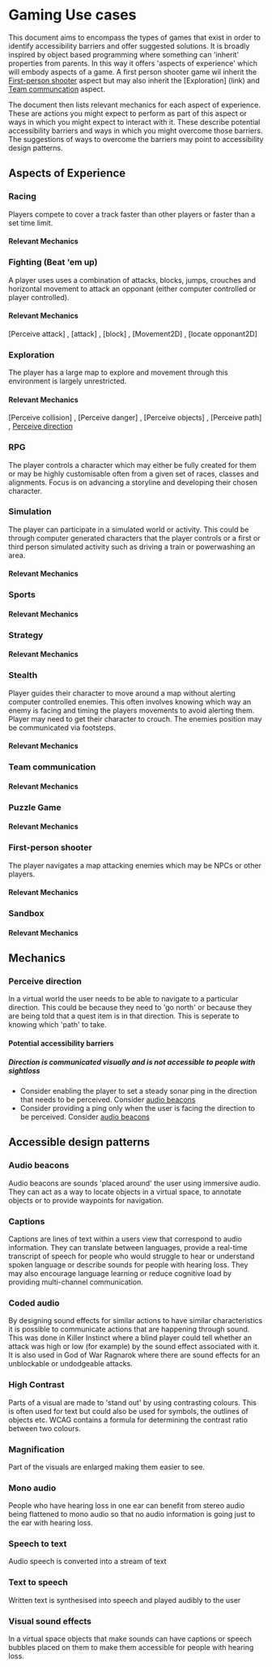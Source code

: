 # Gaming Use cases
This document aims to encompass the types of games that exist in order to identify accessibility barriers and offer suggested solutions. It is broadly inspired by object based programming where something can 'inherit' properties from parents. In this way it offers 'aspects of experience' which will embody aspects of a game. A first person shooter game wil inherit the [First-person shooter](link) aspect but may also inherit the [Exploration] (link) and [Team communcation](link) aspect.   

The document then lists relevant mechanics for each aspect of experience. These are actions you might expect to perform as part of this aspect or ways in which you might expect to interact with it. These describe potential accessibility barriers and ways in which you might overcome those barriers. The suggestions of ways to overcome the barriers may point to accessibility design patterns.

## Aspects of Experience
### Racing 
Players compete to cover a track faster than other players or faster than a set time limit.  
#### Relevant Mechanics

### Fighting (Beat 'em up)
A player uses uses a combination of attacks, blocks, jumps, crouches and horizontal movement to attack an opponant (either computer controlled or player controlled). 
#### Relevant Mechanics
[Perceive attack]  , [attack]  , [block]  , [Movement2D]  , [locate opponant2D] 
### Exploration
The player has a large map to explore and movement through this environment is largely unrestricted.
#### Relevant Mechanics
[Perceive collision] ,  [Perceive danger]  , [Perceive objects]  , [Perceive path]  , [Perceive direction](#perceive-direction)
### RPG
The player controls a character which may either be fully created for them or may be highly customisable often from a given set of races, classes and alignments. Focus is on advancing a storyline and developing their chosen character. 
### Simulation
The player can participate in a simulated world or activity. This could be through computer generated characters that the player controls or a first or third person simulated activity such as driving a train or powerwashing an area.
#### Relevant Mechanics

### Sports

#### Relevant Mechanics

### Strategy
#### Relevant Mechanics

### Stealth
Player guides their character to move around a map without alerting computer controlled enemies. This often involves knowing which way an enemy is facing and timing the players movements to avoid alerting them. Player may need to get their character to crouch. The enemies position may be communicated via footsteps.
#### Relevant Mechanics

### Team communication

#### Relevant Mechanics

### Puzzle Game
#### Relevant Mechanics


### First-person shooter
The player navigates a map attacking enemies which may be NPCs or other players. 
#### Relevant Mechanics

### Sandbox
#### Relevant Mechanics

## Mechanics

### Perceive direction
In a virtual world the user needs to be able to navigate to a particular direction. This could be because they need to 'go north' or because they are being told that a quest item is in that direction. This is seperate to knowing which 'path' to take.
#### Potential accessibility barriers
##### Direction is communicated visually and is not accessible to people with sightloss
 - Consider enabling the player to set a steady sonar ping in the direction that needs to be perceived. Consider [audio beacons](#audio-beacons)
 - Consider providing a ping only when the user is facing the direction to be perceived. Consider [audio beacons](#audio-beacons)





## Accessible design patterns

### Audio beacons
Audio beacons are sounds 'placed around' the user using immersive audio. They can act as a way to locate objects in a virtual space, to annotate objects or to provide waypoints for navigation.
<!---
### Automated language translation
AI based software that can translate between two languages in realtime. Effectiveness may be hampered by strong accents or speech impediments, multiple voices talking at once or low bandwidth or unreliable internet connections. Accuracy is often higher between languages with more speakers or between languages in the same language families (ie French and Spanish, Turkish and Arabic, Dutch and German). Translation between written text may be more accurate.
--->
### Captions
Captions are lines of text within a users view that correspond to audio information. They can translate between languages, provide a real-time transcript of speech for people who would struggle to hear or understand spoken language or describe sounds for people with hearing loss. They may also encourage language learning or reduce cognitive load by providing multi-channel communication. 
<!---
### Clear Language
Using simple language. This means choosing simpler words (for instance 'use' rather than 'utilise'), shorter sentences and simpler sentence construction. People whose first language is not the same as the language presented or have cognitive issues or learning difficulties may benefit from simple language. Some Deaf people have sign language as a first language and can find written text difficult to understand or intimidating.  
--->
### Coded audio
By designing sound effects for similar actions to have similar characteristics it is possible to communicate actions that are happening through sound. This was done in Killer Instinct where a blind player could tell whether an attack was high or low (for example) by the sound effect associated with it. It is also used in God of War Ragnarok where there are sound effects for an unblockable or undodgeable attacks.
<!---
### Computer Vision
AI that takes an image as input and attempts to describe the image in text. This is a difficult task for AI to perform and can be improved if the context is narrowed. AI is expected to improve in performing this task but currently may focus on the wrong visual elements to describe, use strange or out of place language or hallucinate visual elements that are not present in the picture.
--->
### High Contrast
Parts of a visual are made to 'stand out' by using contrasting colours. This is often used for text but could also be used for symbols, the outlines of objects etc. WCAG contains a formula for determining the contrast ratio between two colours.
<!---
### Human assistance
By using telecommunication links a human assistant can be brought in to aid a blind user. This could be to select items based on criteria ("Which of these pens is red?"), describe a document ("What is this letter about?") or to orient a user ("Which way is the seminar area? Can you tell me when I am facing towards it?"). The human assistant could be a paid employee of the platform, a support worker who is paid for by a person's work or government assistance scheme or an unpaid volunteer. Professional support workers are often bound by confidentiality agreements in their contracts.
--->
### Magnification
Part of the visuals are enlarged making them easier to see. 

### Mono audio
People who have hearing loss in one ear can benefit from stereo audio being flattened to mono audio so that no audio information is going just to the ear with hearing loss. 
<!---
### Remote spoken language interpreter
An interpreter who translates between two spoken languages via a telecommunications link. They may be funded by a user's workplace, by a service provider through a paid service covering multiple languages or may be funded by the user themselves.

### Respeaking
Users with speech impediments may use a respeaker to repeat their words after them. Respeakers are often familiar with the user and train on their voice so they can understand what they are saying. AI based automated respeakers may exist.
--->
### Speech to text
Audio speech is converted into a stream of text 

<!---
### Tasklist
A list of actions which may help someone with cognitive disabilities keep track of actions they need to do or plan to do.
--->

### Text to speech
Written text is synthesised into speech and played audibly to the user

<!---
### Unambigouous language
Language where the intended meaning matches the literal meaning. Language used can sometimes have meanings that are at odds with the literal translation. Common examples are sarcasm, irony, and idioms. It is often assumed that readers and listeners can fill in the gaps using cultural knowledge or inference from context or tone of voice. This may not be the case for people from other languages or cultures or people who are neurodiverse and struggle to interpret social cues.
--->

<!---
### Video Sign Language Interpreter
A sign language interpreter who is presented to a Deaf sign language user over a telecommunications link and can hear the room and speak to it. They will translate speech into sign language for a user and translate the users sign language back into speech for other users. This can be tiring to do so sign language interpreters often work in pairs, switching over regularly.
--->

### Visual sound effects
In a virtual space objects that make sounds can have captions or speech bubbles placed on them to make them accessible for people with hearing loss. 


